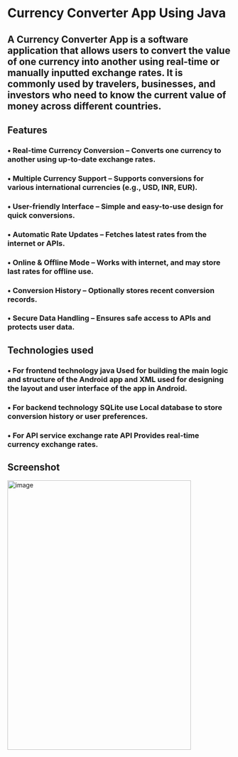 # Currency Converter App Using Java
## A Currency Converter App is a software application that allows users to convert the value of one currency into another using real-time or manually inputted exchange rates. It is commonly used by travelers, businesses, and investors who need to know the current value of money across different countries.
## Features
### • Real-time Currency Conversion – Converts one currency to another using up-to-date exchange rates.

### • Multiple Currency Support – Supports conversions for various international currencies (e.g., USD, INR, EUR).

### • User-friendly Interface – Simple and easy-to-use design for quick conversions.

### • Automatic Rate Updates – Fetches latest rates from the internet or APIs.

### • Online & Offline Mode – Works with internet, and may store last rates for offline use.

### • Conversion History – Optionally stores recent conversion records.

### • Secure Data Handling – Ensures safe access to APIs and protects user data.
## Technologies used 
### • For frontend technology java Used for building the main logic and structure of the Android app and XML used for designing the layout and user interface of the app in Android.

### • For backend technology SQLite use Local database to store conversion history or user preferences.

### • For API service exchange rate API Provides real-time currency exchange rates.
## Screenshot 
<img width="413" height="606" alt="image" src="https://github.com/user-attachments/assets/b2a5b175-70c7-446e-bb5b-55315909cf1f" />
